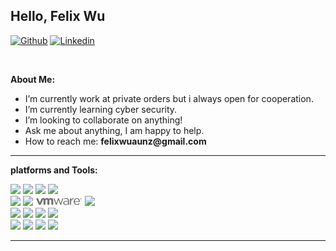 <!-- Your title -->
## Hello, Felix Wu

[![Github](https://img.shields.io/badge/-Github-000?style=flat&logo=Github&logoColor=white)](https://github.com/felixwuproject)
[![Linkedin](https://img.shields.io/badge/-LinkedIn-blue?style=flat&logo=Linkedin&logoColor=white)](https://www.linkedin.com/in/felix-wu-961330180/)

&nbsp;

<!-- Talking about you -->
**About Me:**

- I’m currently work at private orders but i always open for cooperation.
- I’m currently learning cyber security.
- I’m looking to collaborate on anything!
- Ask me about anything, I am happy to help.
- How to reach me: __felixwuaunz@gmail.com__

---

**platforms and Tools:**

<p>
  <code><img width="15%" src="https://www.vectorlogo.zone/logos/splunk/splunk-ar21.svg"></code>
  <code><img width="15%" src="https://www.vectorlogo.zone/logos/elasticco_kibana/elasticco_kibana-ar21.svg"></code>
  <code><img width="15%" src="https://www.vectorlogo.zone/logos/wireshark/wireshark-ar21.svg"></code>
  <code><img width="15%" src="https://logixtree.in/wp-content/uploads/2017/01/metaexploid.jpg"></code>
  <br />
  <code><img width="15%" src="https://www.vectorlogo.zone/logos/microsoft_azure/microsoft_azure-ar21.svg"></code>
  <code><img width="15%" src="https://www.vectorlogo.zone/logos/virtualbox/virtualbox-ar21.svg"></code>
  <code><img width="15%" src="https://raw.githubusercontent.com/cncf/landscape/7eef56028ea6db63394e15478a01666e1942b5ad/hosted_logos/vmware.svg"></code>
  <code><img width="15%" src="https://www.vectorlogo.zone/logos/amazon_aws/amazon_aws-ar21.svg"></code>
  <br />
  <code><img width="15%" src="https://www.vectorlogo.zone/logos/docker/docker-ar21.svg"></code>
  <code><img width="15%" src="https://www.vectorlogo.zone/logos/ubuntu/ubuntu-ar21.svg"></code>
  <code><img width="15%" src="https://raw.githubusercontent.com/simple-icons/simple-icons/74c824a960f1f6c8640bc8cb678f1bf4c9e0669f/icons/kalilinux.svg"></code>
  <code><img width="15%" src="https://www.vectorlogo.zone/logos/mysql/mysql-ar21.svg"></code>
  <br />
  <code><img width="15%" src="https://www.vectorlogo.zone/logos/jestjsio/jestjsio-ar21.svg"></code>
  <code><img width="15%" src="https://www.vectorlogo.zone/logos/mochajs/mochajs-ar21.svg"></code>
  <code><img width="15%" src="https://www.vectorlogo.zone/logos/chaijs/chaijs-ar21.svg"></code>
  <code><img width="15%" src="https://www.vectorlogo.zone/logos/jupyter/jupyter-ar21.svg"></code>
  <br />
  
  ---
